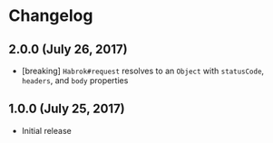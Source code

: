 # Changelog


## 2.0.0 (July 26, 2017)

- [breaking] `Habrok#request` resolves to an `Object` with `statusCode`, `headers`, and `body` properties


## 1.0.0 (July 25, 2017)

- Initial release
